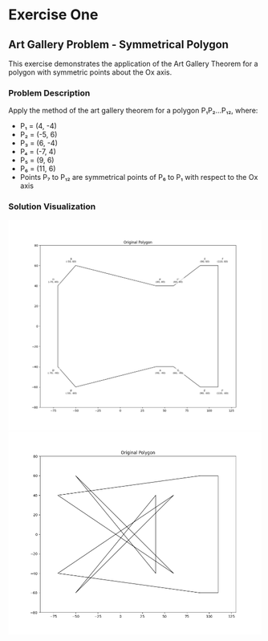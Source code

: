 # Exercise One
## Art Gallery Problem - Symmetrical Polygon

This exercise demonstrates the application of the Art Gallery Theorem for a polygon with symmetric points about the Ox axis.

### Problem Description
Apply the method of the art gallery theorem for a polygon P₁P₂...P₁₂, where:
- P₁ = (4, -4)
- P₂ = (-5, 6)
- P₃ = (6, -4)
- P₄ = (-7, 4)
- P₅ = (9, 6)
- P₆ = (11, 6)
- Points P₇ to P₁₂ are symmetrical points of P₆ to P₁ with respect to the Ox axis

### Solution Visualization
![Solution Visualization](art_gallery_solution.gif)
![Solution Visualization](iregular.gif)

